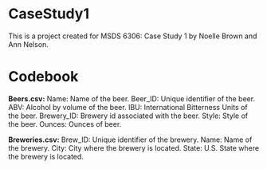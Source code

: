 # CaseStudy1
This is a project created for MSDS 6306: Case Study 1 by Noelle Brown and Ann Nelson.

# Codebook

**Beers.csv:**
Name: Name of the beer.
Beer_ID: Unique identifier of the beer.
ABV: Alcohol by volume of the beer.
IBU: International Bitterness Units of the beer. Brewery_ID: Brewery id associated with the beer. Style: Style of the beer.
Ounces: Ounces of beer.

**Breweries.csv:**
Brew_ID: Unique identifier of the brewery.
Name: Name of the brewery.
City: City where the brewery is located.
State: U.S. State where the brewery is located.
